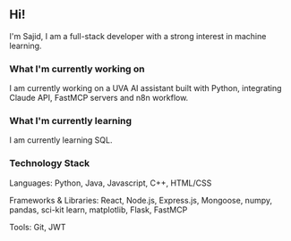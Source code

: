 ## Hi!
I'm Sajid, I am a full-stack developer with a strong interest in machine learning. 

### What I'm currently working on
I am currently working on a UVA AI assistant built with Python, integrating Claude API, FastMCP servers and n8n workflow.

### What I'm currently learning
I am currently learning SQL.

### Technology Stack
Languages: Python, Java, Javascript, C++, HTML/CSS

Frameworks & Libraries: React, Node.js, Express.js, Mongoose, numpy, pandas, sci-kit learn, matplotlib, Flask, FastMCP

Tools: Git, JWT


